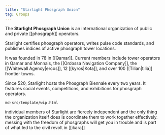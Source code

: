 ```yaml
---
title: "Starlight Phosgraph Union"
tag: Groups
---
```


The **Starlight Phosgraph Union** is an international organization of public and private [[phosgraph]] operators.

Starlight certifies phosgraph operators, writes pulse code standards, and publishes indices of active phosgraph tower locations.

It was founded in 78 in [[Qamar]]. Current members include tower operators in Qamar and Monnais, the [[Ordossa Navigation Company]], the [[Whitewall Agency|ercos]], 12 [[kyros|Kota]], and over 100 [[Tilian|tilia]] frontier towns.

Since 520, Starlight hosts the Phosgraph Biennale every two years. It features social events, competitions, and exhibitions for phosgraph operators.

```{.include}
md-src/template/wip.html
```

individual members of Starlight are fiercely independent and the only thing the organization itself does is coordinate them to work together effectively. messing with the freedom of phosgraphs will get you in trouble and is part of what led to the civil revolt in [[ikara]]
